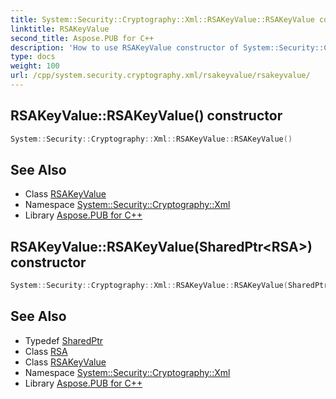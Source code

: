 ```yaml
---
title: System::Security::Cryptography::Xml::RSAKeyValue::RSAKeyValue constructor
linktitle: RSAKeyValue
second_title: Aspose.PUB for C++
description: 'How to use RSAKeyValue constructor of System::Security::Cryptography::Xml::RSAKeyValue class in C++.'
type: docs
weight: 100
url: /cpp/system.security.cryptography.xml/rsakeyvalue/rsakeyvalue/
---
```

## RSAKeyValue::RSAKeyValue() constructor




```cpp
System::Security::Cryptography::Xml::RSAKeyValue::RSAKeyValue()
```

## See Also

* Class [RSAKeyValue](../)
* Namespace [System::Security::Cryptography::Xml](../../)
* Library [Aspose.PUB for C++](../../../)
## RSAKeyValue::RSAKeyValue(SharedPtr\<RSA\>) constructor




```cpp
System::Security::Cryptography::Xml::RSAKeyValue::RSAKeyValue(SharedPtr<RSA> key)
```

## See Also

* Typedef [SharedPtr](../../../system/sharedptr/)
* Class [RSA](../../../system.security.cryptography/rsa/)
* Class [RSAKeyValue](../)
* Namespace [System::Security::Cryptography::Xml](../../)
* Library [Aspose.PUB for C++](../../../)
